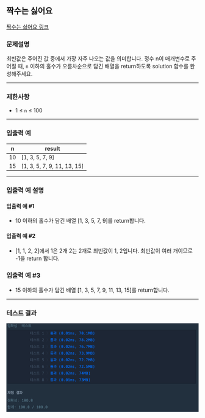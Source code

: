 ## 짝수는 싫어요

[짝수는 싫어요 링크](https://school.programmers.co.kr/learn/courses/30/lessons/120813)

### 문제설명

최빈값은 주어진 값 중에서 가장 자주 나오는 값을 의미합니다.
정수 n이 매개변수로 주어질 때, `n` 이하의 홀수가 오름차순으로 담긴 배열을 return하도록 solution 함수를 완성해주세요.

---

### 제한사항

+ 1 ≤ `n` ≤ 100

---

### 입출력 예

| n  | result                      |
|----|-----------------------------|
| 10 | [1, 3, 5, 7, 9]             |
| 15 | [1, 3, 5, 7, 9, 11, 13, 15] |

---

### 입출력 예 설명

#### 입출력 예 #1

+ 10 이하의 홀수가 담긴 배열 [1, 3, 5, 7, 9]를 return합니다.

#### 입출력 예 #2

+ [1, 1, 2, 2]에서 1은 2개 2는 2개로 최빈값이 1, 2입니다. 최빈값이 여러 개이므로 -1을 return 합니다.

### 입출력 예 #3

+ 15 이하의 홀수가 담긴 배열 [1, 3, 5, 7, 9, 11, 13, 15]를 return합니다.

---

### 테스트 결과

![결과](./120813_결과.png)